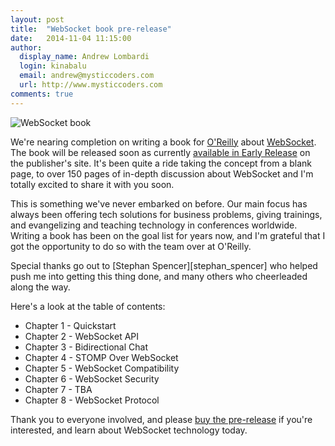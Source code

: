 ```yaml
---
layout: post
title:  "WebSocket book pre-release"
date:   2014-11-04 11:15:00
author:
  display_name: Andrew Lombardi
  login: kinabalu
  email: andrew@mysticcoders.com
  url: http://www.mysticcoders.com
comments: true
---
```


![WebSocket book]({{site.url}}/images/websocket-book-comp.png)

We're nearing completion on writing a book for [O'Reilly][oreilly] about [WebSocket][websocket-oreilly].  The book will be released soon as currently [available in Early Release][websocket-oreilly] on the publisher's site.  It's been quite a ride taking the concept from a blank page, to over 150 pages of in-depth discussion about WebSocket and I'm totally excited to share it with you soon.  
<!--more-->

This is something we've never embarked on before.  Our main focus has always been offering tech solutions for business problems, giving trainings, and evangelizing and teaching technology in conferences worldwide.  Writing a book has been on the goal list for years now, and I'm grateful that I got the opportunity to do so with the team over at O'Reilly.

Special thanks go out to [Stephan Spencer][stephan_spencer] who helped push me into getting this thing done, and many others who cheerleaded along the way.

Here's a look at the table of contents:

* Chapter 1 - Quickstart
* Chapter 2 - WebSocket API
* Chapter 3 - Bidirectional Chat
* Chapter 4 - STOMP Over WebSocket
* Chapter 5 - WebSocket Compatibility
* Chapter 6 - WebSocket Security
* Chapter 7 - TBA
* Chapter 8 - WebSocket Protocol

Thank you to everyone involved, and please [buy the pre-release][websocket-oreilly] if you're interested, and learn about WebSocket technology today.

[websocket-oreilly]: http://shop.oreilly.com/product/0636920030485.do
[oreilly]: http://www.oreilly.com
